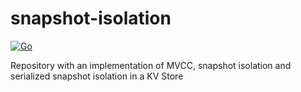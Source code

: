 # snapshot-isolation
[![Go](https://github.com/SarthakMakhija/snapshot-isolation/actions/workflows/build.yml/badge.svg)](https://github.com/SarthakMakhija/snapshot-isolation/actions/workflows/build.yml)

Repository with an implementation of MVCC, snapshot isolation and serialized snapshot isolation in a KV Store
